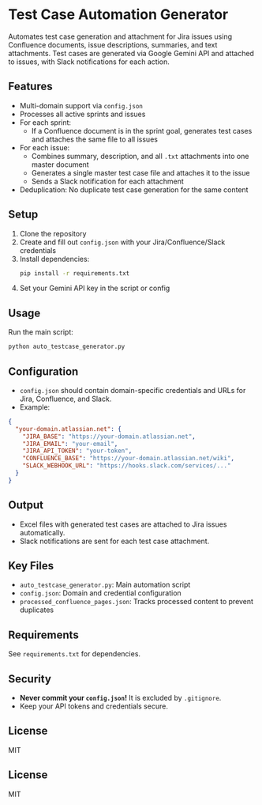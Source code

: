 
# Test Case Automation Generator

Automates test case generation and attachment for Jira issues using Confluence documents, issue descriptions, summaries, and text attachments. Test cases are generated via Google Gemini API and attached to issues, with Slack notifications for each action.

## Features
- Multi-domain support via `config.json`
- Processes all active sprints and issues
- For each sprint:
  - If a Confluence document is in the sprint goal, generates test cases and attaches the same file to all issues
- For each issue:
  - Combines summary, description, and all `.txt` attachments into one master document
  - Generates a single master test case file and attaches it to the issue
  - Sends a Slack notification for each attachment
- Deduplication: No duplicate test case generation for the same content

## Setup
1. Clone the repository
2. Create and fill out `config.json` with your Jira/Confluence/Slack credentials
3. Install dependencies:
   ```bash
   pip install -r requirements.txt
   ```
4. Set your Gemini API key in the script or config

## Usage
Run the main script:
```bash
python auto_testcase_generator.py
```

## Configuration
- `config.json` should contain domain-specific credentials and URLs for Jira, Confluence, and Slack.
- Example:
```json
{
  "your-domain.atlassian.net": {
    "JIRA_BASE": "https://your-domain.atlassian.net",
    "JIRA_EMAIL": "your-email",
    "JIRA_API_TOKEN": "your-token",
    "CONFLUENCE_BASE": "https://your-domain.atlassian.net/wiki",
    "SLACK_WEBHOOK_URL": "https://hooks.slack.com/services/..."
  }
}
```

## Output
- Excel files with generated test cases are attached to Jira issues automatically.
- Slack notifications are sent for each test case attachment.

## Key Files
- `auto_testcase_generator.py`: Main automation script
- `config.json`: Domain and credential configuration
- `processed_confluence_pages.json`: Tracks processed content to prevent duplicates

## Requirements
See `requirements.txt` for dependencies.

## Security
- **Never commit your `config.json`!** It is excluded by `.gitignore`.
- Keep your API tokens and credentials secure.

## License
MIT

## License
MIT
